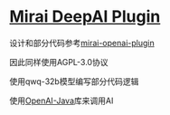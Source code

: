 # [Mirai DeepAI Plugin](https://github.com/Tki-sor/mirai-deepai-plugin)

设计和部分代码参考[mirai-openai-plugin](https://github.com/cssxsh/mirai-openai-plugin)

因此同样使用AGPL-3.0协议

使用qwq-32b模型编写部分代码逻辑

使用[OpenAI-Java](https://github.com/openai/openai-java)库来调用AI
